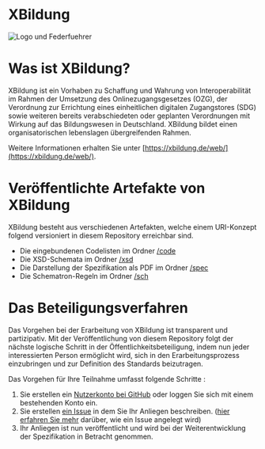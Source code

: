 # XBildung

![Logo und Federfuehrer](https://xbildung.de/events/images/logo_und_federfuehrer.png)


# Was ist XBildung?

XBildung ist ein Vorhaben zu Schaffung und Wahrung von Interoperabilität im Rahmen der Umsetzung des Onlinezugangsgesetzes (OZG), der Verordnung zur Errichtung eines einheitlichen digitalen Zugangstores (SDG) sowie weiteren bereits verabschiedeten oder geplanten Verordnungen mit Wirkung auf das Bildungswesen in Deutschland. XBildung bildet einen organisatorischen lebenslagen übergreifenden Rahmen.

Weitere Informationen erhalten Sie unter [https://xbildung.de/web/](https://xbildung.de/web/).


# Veröffentlichte Artefakte von XBildung

XBildung besteht aus verschiedenen Artefakten, welche einem URI-Konzept folgend versioniert in diesem Repository erreichbar sind. 

* Die eingebundenen Codelisten im Ordner [/code](https://github.com/OZG-TFBildung/XBildung/tree/main/code)
* Die XSD-Schemata im Ordner [/xsd](https://github.com/OZG-TFBildung/XBildung/tree/main/xsd)
* Die Darstellung der Spezifikation als PDF im Ordner [/spec](https://github.com/OZG-TFBildung/XBildung/tree/main/spec)
* Die Schematron-Regeln im Ordner [/sch](https://github.com/OZG-TFBildung/XBildung/tree/main/sch)

# Das Beteiligungsverfahren

Das Vorgehen bei der Erarbeitung von XBildung ist transparent und partizipativ. Mit der Veröffentlichung von diesem Repository folgt der nächste logische Schritt in der Öffentlichkeitsbeteiligung, indem nun jeder interessierten Person ermöglicht wird, sich in den Erarbeitungsprozess einzubringen und  zur Definition des Standards beizutragen. 

Das Vorgehen für Ihre Teilnahme umfasst folgende Schritte :

1. Sie erstellen ein [Nutzerkonto bei GitHub](https://github.com/join?ref_cta=Sign+up) oder loggen Sie sich mit einem bestehenden Konto ein.
2. Sie erstellen [ein Issue](https://github.com/OZG-TFBildung/XBildung/issues/new/choose) in dem Sie Ihr Anliegen beschreiben. ([hier erfahren Sie mehr](http://www.xhochschule.de/web/node/28) darüber, wie ein Issue angelegt wird) 
3. Ihr Anliegen ist nun veröffentlicht und wird bei der Weiterentwicklung der Spezifikation in Betracht genommen.